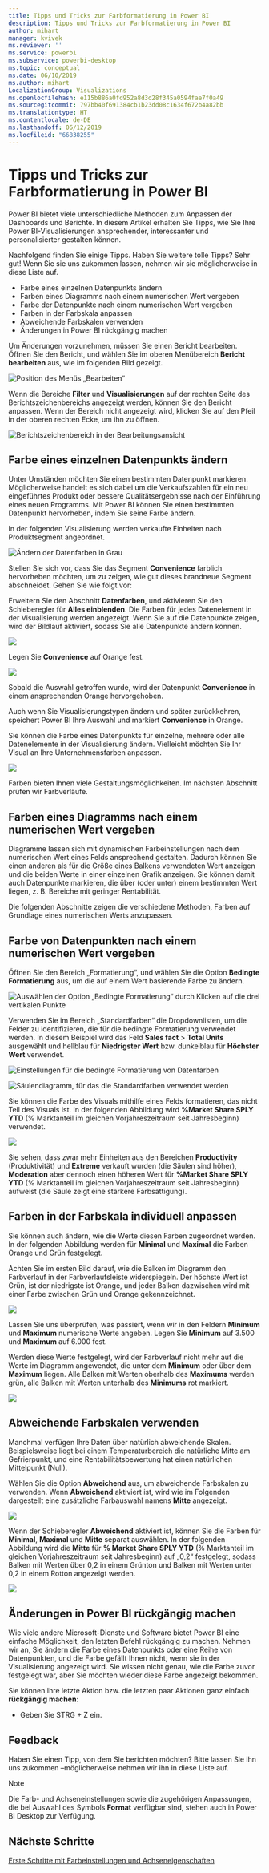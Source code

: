 ```yaml
---
title: Tipps und Tricks zur Farbformatierung in Power BI
description: Tipps und Tricks zur Farbformatierung in Power BI
author: mihart
manager: kvivek
ms.reviewer: ''
ms.service: powerbi
ms.subservice: powerbi-desktop
ms.topic: conceptual
ms.date: 06/10/2019
ms.author: mihart
LocalizationGroup: Visualizations
ms.openlocfilehash: e115b886a0fd952a8d3d28f345a0594fae7f0a49
ms.sourcegitcommit: 797bb40f691384cb1b23dd08c1634f672b4a82bb
ms.translationtype: HT
ms.contentlocale: de-DE
ms.lasthandoff: 06/12/2019
ms.locfileid: "66838255"
---
```

# <a name="tips-and-tricks-for-color-formatting-in-power-bi"></a>Tipps und Tricks zur Farbformatierung in Power BI
Power BI bietet viele unterschiedliche Methoden zum Anpassen der Dashboards und Berichte. In diesem Artikel erhalten Sie Tipps, wie Sie Ihre Power BI-Visualisierungen ansprechender, interessanter und personalisierter gestalten können.

Nachfolgend finden Sie einige Tipps. Haben Sie weitere tolle Tipps? Sehr gut! Wenn Sie sie uns zukommen lassen, nehmen wir sie möglicherweise in diese Liste auf.

* Farbe eines einzelnen Datenpunkts ändern
* Farben eines Diagramms nach einem numerischen Wert vergeben
* Farbe der Datenpunkte nach einem numerischen Wert vergeben
* Farben in der Farbskala anpassen
* Abweichende Farbskalen verwenden
* Änderungen in Power BI rückgängig machen

Um Änderungen vorzunehmen, müssen Sie einen Bericht bearbeiten. Öffnen Sie den Bericht, und wählen Sie im oberen Menübereich **Bericht bearbeiten** aus, wie im folgenden Bild gezeigt.

![Position des Menüs „Bearbeiten“](media/service-tips-and-tricks-for-color-formatting/power-bi-edit-report.png)

Wenn die Bereiche **Filter** und **Visualisierungen** auf der rechten Seite des Berichtszeichenbereichs angezeigt werden, können Sie den Bericht anpassen. Wenn der Bereich nicht angezeigt wird, klicken Sie auf den Pfeil in der oberen rechten Ecke, um ihn zu öffnen.

![Berichtszeichenbereich in der Bearbeitungsansicht](media/service-tips-and-tricks-for-color-formatting/power-bi-edit.png)

## <a name="change-the-color-of-a-single-data-point"></a>Farbe eines einzelnen Datenpunkts ändern
Unter Umständen möchten Sie einen bestimmten Datenpunkt markieren. Möglicherweise handelt es sich dabei um die Verkaufszahlen für ein neu eingeführtes Produkt oder bessere Qualitätsergebnisse nach der Einführung eines neuen Programms. Mit Power BI können Sie einen bestimmten Datenpunkt hervorheben, indem Sie seine Farbe ändern.

In der folgenden Visualisierung werden verkaufte Einheiten nach Produktsegment angeordnet. 

![Ändern der Datenfarben in Grau](media/service-tips-and-tricks-for-color-formatting/power-bi-data.png)

Stellen Sie sich vor, dass Sie das Segment **Convenience** farblich hervorheben möchten, um zu zeigen, wie gut dieses brandneue Segment abschneidet. Gehen Sie wie folgt vor:

Erweitern Sie den Abschnitt **Datenfarben**, und aktivieren Sie den Schieberegler für **Alles einblenden**. Die Farben für jedes Datenelement in der Visualisierung werden angezeigt. Wenn Sie auf die Datenpunkte zeigen, wird der Bildlauf aktiviert, sodass Sie alle Datenpunkte ändern können.

![](media/service-tips-and-tricks-for-color-formatting/power-bi-show.png)

Legen Sie **Convenience** auf Orange fest. 

![](media/service-tips-and-tricks-for-color-formatting/power-bi-one-color.png)

Sobald die Auswahl getroffen wurde, wird der Datenpunkt **Convenience** in einem ansprechenden Orange hervorgehoben.

Auch wenn Sie Visualisierungstypen ändern und später zurückkehren, speichert Power BI Ihre Auswahl und markiert **Convenience** in Orange.

Sie können die Farbe eines Datenpunkts für einzelne, mehrere oder alle Datenelemente in der Visualisierung ändern. Vielleicht möchten Sie Ihr Visual an Ihre Unternehmensfarben anpassen. 

![](media/service-tips-and-tricks-for-color-formatting/power-bi-corporate.png)

Farben bieten Ihnen viele Gestaltungsmöglichkeiten. Im nächsten Abschnitt prüfen wir Farbverläufe.

## <a name="base-the-colors-of-a-chart-on-a-numeric-value"></a>Farben eines Diagramms nach einem numerischen Wert vergeben
Diagramme lassen sich mit dynamischen Farbeinstellungen nach dem numerischen Wert eines Felds ansprechend gestalten. Dadurch können Sie einen anderen als für die Größe eines Balkens verwendeten Wert anzeigen und die beiden Werte in einer einzelnen Grafik anzeigen. Sie können damit auch Datenpunkte markieren, die über (oder unter) einem bestimmten Wert liegen, z. B. Bereiche mit geringer Rentabilität.

Die folgenden Abschnitte zeigen die verschiedene Methoden, Farben auf Grundlage eines numerischen Werts anzupassen.

## <a name="base-the-color-of-data-points-on-a-value"></a>Farbe von Datenpunkten nach einem numerischen Wert vergeben
Öffnen Sie den Bereich „Formatierung“, und wählen Sie die Option **Bedingte Formatierung** aus, um die auf einem Wert basierende Farbe zu ändern.  

![Auswählen der Option „Bedingte Formatierung“ durch Klicken auf die drei vertikalen Punkte](media/service-tips-and-tricks-for-color-formatting/power-bi-conditional-formatting.png)

Verwenden Sie im Bereich „Standardfarben“ die Dropdownlisten, um die Felder zu identifizieren, die für die bedingte Formatierung verwendet werden. In diesem Beispiel wird das Feld **Sales fact** > **Total Units** ausgewählt und hellblau für **Niedrigster Wert** bzw. dunkelblau für **Höchster Wert** verwendet. 

![Einstellungen für die bedingte Formatierung von Datenfarben](media/service-tips-and-tricks-for-color-formatting/power-bi-conditional-formatting2-new.png)

![Säulendiagramm, für das die Standardfarben verwendet werden](media/service-tips-and-tricks-for-color-formatting/power-bi-default-colors.png)

Sie können die Farbe des Visuals mithilfe eines Felds formatieren, das nicht Teil des Visuals ist. In der folgenden Abbildung wird **%Market Share SPLY YTD** (% Marktanteil im gleichen Vorjahreszeitraum seit Jahresbeginn) verwendet. 

![](media/service-tips-and-tricks-for-color-formatting/power-bi-conditional-colors.png)


Sie sehen, dass zwar mehr Einheiten aus den Bereichen **Productivity** (Produktivität) und **Extreme** verkauft wurden (die Säulen sind höher), **Moderation** aber dennoch einen höheren Wert für **%Market Share SPLY YTD** (% Marktanteil im gleichen Vorjahreszeitraum seit Jahresbeginn) aufweist (die Säule zeigt eine stärkere Farbsättigung).

## <a name="customize-the-colors-used-in-the-color-scale"></a>Farben in der Farbskala individuell anpassen
Sie können auch ändern, wie die Werte diesen Farben zugeordnet werden. In der folgenden Abbildung werden für **Minimal** und **Maximal** die Farben Orange und Grün festgelegt.

Achten Sie im ersten Bild darauf, wie die Balken im Diagramm den Farbverlauf in der Farbverlaufsleiste widerspiegeln. Der höchste Wert ist Grün, ist der niedrigste ist Orange, und jeder Balken dazwischen wird mit einer Farbe zwischen Grün und Orange gekennzeichnet.

![](media/service-tips-and-tricks-for-color-formatting/power-bi-conditional4.png)

Lassen Sie uns überprüfen, was passiert, wenn wir in den Feldern **Minimum** und **Maximum** numerische Werte angeben. Legen Sie **Minimum** auf 3.500 und **Maximum** auf 6.000 fest.

Werden diese Werte festgelegt, wird der Farbverlauf nicht mehr auf die Werte im Diagramm angewendet, die unter dem **Minimum** oder über dem **Maximum** liegen. Alle Balken mit Werten oberhalb des **Maximums** werden grün, alle Balken mit Werten unterhalb des **Minimums** rot markiert.

![](media/service-tips-and-tricks-for-color-formatting/power-bi-conditional3.png)

## <a name="use-diverging-color-scales"></a>Abweichende Farbskalen verwenden
Manchmal verfügen Ihre Daten über natürlich abweichende Skalen. Beispielsweise liegt bei einem Temperaturbereich die natürliche Mitte am Gefrierpunkt, und eine Rentabilitätsbewertung hat einen natürlichen Mittelpunkt (Null).

Wählen Sie die Option **Abweichend** aus, um abweichende Farbskalen zu verwenden. Wenn **Abweichend** aktiviert ist, wird wie im Folgenden dargestellt eine zusätzliche Farbauswahl namens **Mitte** angezeigt.

![](media/service-tips-and-tricks-for-color-formatting/power-bi-diverging2.png)

Wenn der Schieberegler **Abweichend** aktiviert ist, können Sie die Farben für **Minimal**, **Maximal** und **Mitte** separat auswählen. In der folgenden Abbildung wird die **Mitte** für **% Market Share SPLY YTD** (% Marktanteil im gleichen Vorjahreszeitraum seit Jahresbeginn) auf „0,2“ festgelegt, sodass Balken mit Werten über 0,2 in einem Grünton und Balken mit Werten unter 0,2 in einem Rotton angezeigt werden.

![](media/service-tips-and-tricks-for-color-formatting/power-bi-diverging.png)

## <a name="how-to-undo-in-power-bi"></a>Änderungen in Power BI rückgängig machen
Wie viele andere Microsoft-Dienste und Software bietet Power BI eine einfache Möglichkeit, den letzten Befehl rückgängig zu machen. Nehmen wir an, Sie ändern die Farbe eines Datenpunkts oder eine Reihe von Datenpunkten, und die Farbe gefällt Ihnen nicht, wenn sie in der Visualisierung angezeigt wird. Sie wissen nicht genau, wie die Farbe zuvor festgelegt war, aber Sie möchten wieder diese Farbe angezeigt bekommen.

Sie können Ihre letzte Aktion bzw. die letzten paar Aktionen ganz einfach **rückgängig machen**:

- Geben Sie STRG + Z ein.

## <a name="feedback"></a>Feedback
Haben Sie einen Tipp, von dem Sie berichten möchten? Bitte lassen Sie ihn uns zukommen –möglicherweise nehmen wir ihn in diese Liste auf.

>[!NOTE]
>Die Farb- und Achseneinstellungen sowie die zugehörigen Anpassungen, die bei Auswahl des Symbols **Format** verfügbar sind, stehen auch in Power BI Desktop zur Verfügung.

## <a name="next-steps"></a>Nächste Schritte
[Erste Schritte mit Farbeinstellungen und Achseneigenschaften](service-getting-started-with-color-formatting-and-axis-properties.md)

